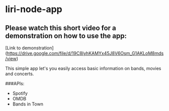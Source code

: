 # liri-node-app

## Please watch this short video for a demonstration on how to use the app:
[Link to demonstration] (https://drive.google.com/file/d/19C8IyhKAMYx45J8V6Osm_G1AKLoM8mds/view)

This simple app let's you easily access basic information on bands, movies and concerts.

###APIs:
* Spotify
* OMDB
* Bands in Town



